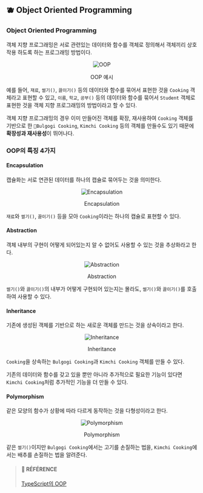## 🫐 Object Oriented Programming

### Object Oriented Programming

객체 지향 프로그래밍은 서로 관련있는 데이터와 함수를 객체로 정의해서 객체끼리 상호작용 하도록 하는 프로그래밍 방법이다.

<div align="center">

![OOP](https://img1.daumcdn.net/thumb/R1280x0/?scode=mtistory2&fname=https%3A%2F%2Fblog.kakaocdn.net%2Fdn%2FdK3Q3k%2Fbtr9pXUywzK%2F21YtHTGkcWxLqkakVnzw5k%2Fimg.png)

OOP 예시
  
</div>

예를 들어, `재료`, `썰기()`, `끓이기()` 등의 데이터와 함수를 묶어서 표현한 것을 `Cooking` 객체라고 표현할 수 있고, `이름`, `학교`, `공부()` 등의 데이터와 함수를 묶어서 `Student` 객체로 표현한 것을 객체 지향 프로그래밍의 방법이라고 할 수 있다.

객체 지향 프로그래밍의 경우 이미 만들어진 객체를 확장, 재사용하여 `Cooking` 객체를 기반으로 한 `Bulgogi Cooking`, `Kimchi Cooking` 등의 객체를 만들수도 있기 때문에 **확장성과 재사용성**이 뛰어나다.

### OOP의 특징 4가지

#### **Encapsulation** 

캡슐화는 서로 연관된 데이터를 하나의 캡슐로 묶어두는 것을 의미한다.

<div align="center">

![Encapsulation](https://img1.daumcdn.net/thumb/R1280x0/?scode=mtistory2&fname=https%3A%2F%2Fblog.kakaocdn.net%2Fdn%2FKBNHS%2Fbtr9pX1yjrC%2FU26ARCGvXy3VjkvMc1MoX1%2Fimg.png)

Encapsulation

</div>

`재료`와 `썰기()`, `끓이기()` 등을 모아 `Cooking`이라는 하나의 캡슐로 표현할 수 있다.

#### **Abstraction**

객체 내부의 구현이 어떻게 되어있는지 알 수 없어도 사용할 수 있는 것을 추상화라고 한다.

<div align="center">

![Abstraction](https://img1.daumcdn.net/thumb/R1280x0/?scode=mtistory2&fname=https%3A%2F%2Fblog.kakaocdn.net%2Fdn%2Fb3erad%2Fbtr9mTseDG7%2FMxsKdGIS5hr2SYhKmQofSk%2Fimg.png)

Abstraction

</div>

`썰기()`와 `끓이기()`의 내부가 어떻게 구현되어 있는지는 몰라도, `썰기()`와 `끓이기()`를 호출하여 사용할 수 있다.

#### **Inheritance**

기존에 생성된 객체를 기반으로 하는 새로운 객체를 만드는 것을 상속이라고 한다.

<div align="center">

![Inheritance](https://img1.daumcdn.net/thumb/R1280x0/?scode=mtistory2&fname=https%3A%2F%2Fblog.kakaocdn.net%2Fdn%2FbijFrL%2Fbtr9AasaO9L%2FyPxkajgdKo9DKWHa7B0E00%2Fimg.png)

Inheritance

</div>

`Cooking`을 상속하는 `Bulgogi Cooking`과 `Kimchi Cooking` 객체를 만들 수 있다.

기존의 데이터와 함수를 갖고 있을 뿐만 아니라 추가적으로 필요한 기능이 있다면 `Kimchi Cooking`처럼 추가적인 기능을 더 만들 수 있다.

#### **Polymorphism**

같은 모양의 함수가 상황에 따라 다르게 동작하는 것을 다형성이라고 한다.

<div align="center">

![Polymorphism](https://img1.daumcdn.net/thumb/R1280x0/?scode=mtistory2&fname=https%3A%2F%2Fblog.kakaocdn.net%2Fdn%2FkxgQk%2Fbtr9wIC3PJw%2FNvXz6l5U9OLtxr6kGH7HtK%2Fimg.png)

Polymorphism

</div>

같은 `썰기()`이지만 `Bulgogi Cooking`에서는 고기를 손질하는 법을, `Kimchi Cooking`에서는 배추를 손질하는 법을 알려준다.

> #### 🐰 RÉFÉRENCE
> [TypeScript의 OOP](https://yelee.tistory.com/18 "TypeScript의 OOP")
